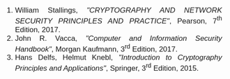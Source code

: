 
<div style="font-family: 'Nunito Sans', sans-serif; font-size: 17px;text-align: justify;"> 
       
                     

1. William Stallings, *"CRYPTOGRAPHY AND NETWORK SECURITY PRINCIPLES AND PRACTICE"*, Pearson, 7<sup>th</sup> Edition, 2017.  
2. John R. Vacca, *"Computer and Information Security Handbook"*, Morgan Kaufmann, 3<sup>rd</sup> Edition, 2017.  
3. Hans Delfs, Helmut Knebl, *"Introduction to Cryptography Principles and Applications"*, Springer, 3<sup>rd</sup> Edition, 2015.
                
</div>